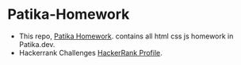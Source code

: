 # Patika-Homework
- This repo, [Patika Homework](https://github.com/furkanbicak/Patika-Homework). contains all html css js homework in Patika.dev.
- Hackerrank Challenges [HackerRank Profile](https://www.hackerrank.com/furkanbicaak).

